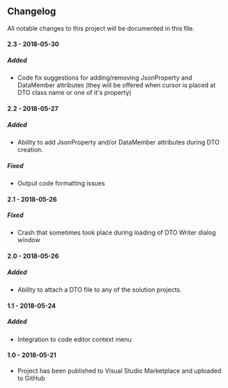 ## Changelog
All notable changes to this project will be documented in this file.

#### 2.3 - 2018-05-30
##### Added
* Code fix suggestions for adding/removing JsonProperty and DataMember attributes (they will be offered when cursor is placed at DTO class name or one of it's property)

#### 2.2 - 2018-05-27
##### Added
* Ability to add JsonProperty and/or DataMember attributes during DTO creation.

##### Fixed
* Output code formatting issues

#### 2.1 - 2018-05-26
##### Fixed
* Crash that sometimes took place during loading of DTO Writer dialog window

#### 2.0 - 2018-05-26
##### Added
* Ability to attach a DTO file to any of the solution projects.

#### 1.1 - 2018-05-24
##### Added
* Integration to code editor context menu

#### 1.0 - 2018-05-21
* Project has been published to Visual Studio Marketplace and uploaded to GitHub
